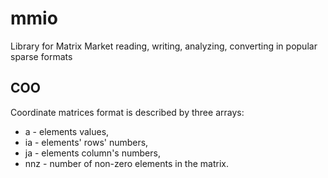 # mmio
Library for Matrix Market reading, writing, analyzing, converting in popular sparse formats

## COO 

Coordinate matrices format is described by three arrays:
* a - elements values, 
* ia - elements' rows' numbers, 
* ja - elements column's numbers,
* nnz - number of non-zero elements in the matrix.
